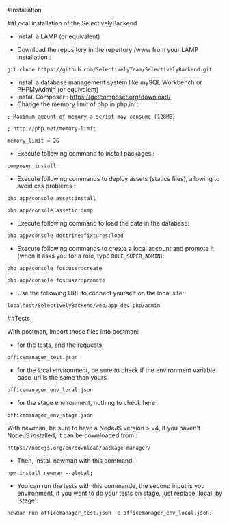 #Installation

##Local installation of the SelectivelyBackend

- Install a LAMP (or equivalent)

- Download the repository in the repertory /www from your LAMP installation :

`git clone https://github.com/SelectivelyTeam/SelectivelyBackend.git`

- Install a database management system like mySQL Workbench or PHPMyAdmin (or equivalent)
- Install Composer : https://getcomposer.org/download/
- Change the memory limit of php in php.ini :


`; Maximum amount of memory a script may consume (128MB)`

`; http://php.net/memory-limit`

`memory_limit = 2G`

- Execute following command to install packages :


`composer install`

- Execute following commands to deploy assets (statics files), allowing to avoid css problems :


`php app/console asset:install`

`php app/console assetic:dump`

- Execute following command to load the data in the database:

`php app/console doctrine:fixtures:load`

- Execute following commands to create a local account and promote it (when it asks you for a role, type `ROLE_SUPER_ADMIN`):

`php app/console fos:user:create`

`php app/console fos:user:promote`
 
- Use the following URL to connect yourself on the local site:

`localhost/SelectivelyBackend/web/app_dev.php/admin`


##Tests

With postman, import those files into postman:

- for the tests, and the requests:
	
`officemanager_test.json`
			
- for the local environment, be sure to check if the environment variable base_url is the same than yours
		
`officemanager_env_local.json`
		
- for the stage environment, nothing to check here
		
`officemanager_env_stage.json`

With newman, be sure to have a NodeJS version > v4, if you haven't NodeJS installed, it can be downloaded from :

`https://nodejs.org/en/download/package-manager/`

- Then, install newman with this command:

`npm install newman --global;`

- You can run the tests with this commande, the second input is you environment, if you want to do your tests on stage, just replace 'local' by 'stage':

`newman run officemanager_test.json -e officemanager_env_local.json;`
